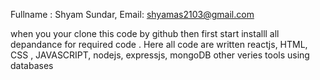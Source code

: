 Fullname : Shyam Sundar,
Email: shyamas2103@gmail.com

when you your clone this code by github then first start installl all depandance 
for required code .
Here all code are written reactjs, HTML, CSS , JAVASCRIPT, nodejs, expressjs, mongoDB other veries tools using databases